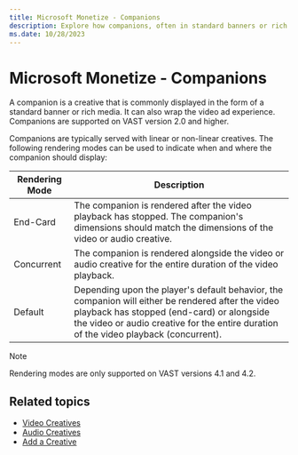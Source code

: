 ```yaml
---
title: Microsoft Monetize - Companions
description: Explore how companions, often in standard banners or rich media, enhance video ad experiences, making them more creative. 
ms.date: 10/28/2023
---
```


# Microsoft Monetize - Companions

A companion is a creative that is commonly displayed in the form of a standard banner or rich media. It can also wrap the video ad experience. Companions are supported on VAST version 2.0 and higher.

Companions are typically served with linear or non-linear creatives. The following rendering modes can be used to indicate when and where the companion should display:

| Rendering Mode | Description |
|--|--|
| End-Card | The companion is rendered after the video playback has stopped. The companion's dimensions should match the dimensions of the video or audio creative. |
| Concurrent | The companion is rendered alongside the video or audio creative for the entire duration of the video playback. |
| Default | Depending upon the player's default behavior, the companion will either be rendered after the video playback has stopped (end-card) or alongside the video or audio creative for the entire duration of the video playback (concurrent). |

> [!NOTE]
> Rendering modes are only supported on VAST versions 4.1 and 4.2.

## Related topics

- [Video Creatives](video-creatives.md)
- [Audio Creatives](audio-creatives.md)
- [Add a Creative](add-a-creative.md)

